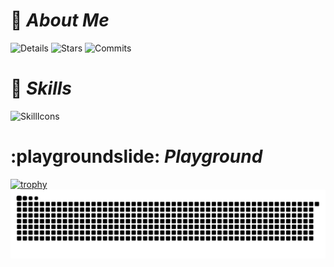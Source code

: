 <link href="styles/style.css" rel="stylesheet"></link>

# :pushpin: **_About Me_**

![Details](http://github-profile-summary-cards.vercel.app/api/cards/profile-details?username=mamenz752&theme=github#details)
![Stars](http://github-profile-summary-cards.vercel.app/api/cards/stats?username=mamenz752&theme=github#stars)
![Commits](http://github-profile-summary-cards.vercel.app/api/cards/most-commit-language?username=mamenz752&theme=github#commits)

# :rocket: **_Skills_**

![SkillIcons](https://skillicons.dev/icons?i=js,ts,react,nextjs,go,php,larabel,pys#skills)

# :playgroundslide: **_Playground_**

[![trophy](https://github-profile-trophy.vercel.app/?username=mamenz752&theme=onedark)](https://github.com/ryo-ma/github-profile-trophy)
![snake animation](https://raw.githubusercontent.com/mamenz752/mamenz752/output/github-contribution-grid-snake.svg)
